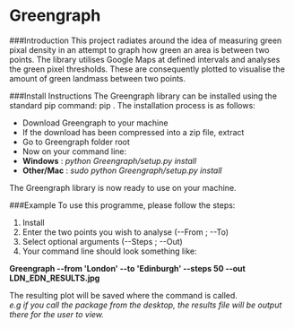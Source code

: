 Greengraph
=============================================

###Introduction
This project radiates around the idea of measuring green pixal density in an attempt to graph how green an area is between two points. The library utilises Google Maps at defined intervals and analyses the green pixel thresholds. These are consequently plotted to visualise the amount of green landmass between two points. 

###Install Instructions
The Greengraph library can be installed using the standard pip command: pip <library>. The installation process is as follows:
- Download Greengraph to your machine
- If the download has been compressed into a zip file, extract
- Go to Greengraph folder root
- Now on your command line:
- **Windows**    : *python Greengraph/setup.py install*
- **Other/Mac**  : *sudo python Greengraph/setup.py install*

The Greengraph library is now ready to use on your machine.

###Example
To use this programme, please follow the steps:

1. Install
2. Enter the two points you wish to analyse (--From ; --To)
3. Select optional arguments (--Steps ; --Out)
4. Your command line should look something like: 

**Greengraph --from 'London' --to 'Edinburgh' --steps 50 --out LDN_EDN_RESULTS.jpg**

The resulting plot will be saved where the command is called. <br>
*e.g if you call the package from the desktop, the results file will be output there for the user to view.*